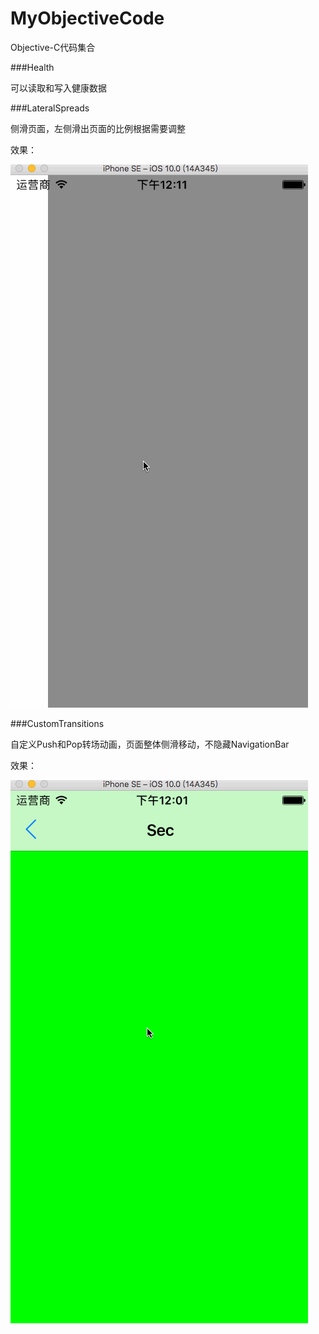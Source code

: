 # MyObjectiveCode
Objective-C代码集合

###Health

可以读取和写入健康数据

###LateralSpreads

侧滑页面，左侧滑出页面的比例根据需要调整

效果：

![](https://github.com/CalvinCheungCoder/MyObjectiveCode/blob/master/LateralSpreads/LateralSpreads.gif)

###CustomTransitions

自定义Push和Pop转场动画，页面整体侧滑移动，不隐藏NavigationBar

效果：

![](https://github.com/CalvinCheungCoder/MyObjectiveCode/blob/master/CustomTransitions/CustomTransitions.gif)
